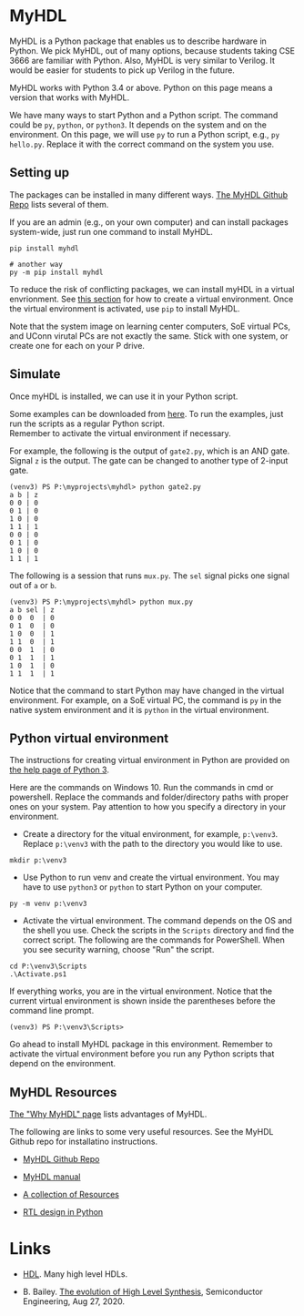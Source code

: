 #  MyHDL 

MyHDL is a Python package that enables us to describe hardware in Python. We
pick MyHDL, out of many options, because students taking CSE 3666 are familiar
with Python. Also, MyHDL is very similar to Verilog. It would be easier for
students to pick up Verilog in the future. 

MyHDL works with Python 3.4 or above. Python on this page means a version that
works with MyHDL.

We have many ways to start Python and a Python script. The command could be
`py`, `python`, or `python3`. It depends on the system and on the environment.
On this page, we will use `py` to run a Python script, e.g., `py hello.py`.
Replace it with the correct command on the system you use.


## Setting up

The packages can be installed in many different ways.  [The MyHDL Github
Repo](https://github.com/myhdl/myhdl) lists several of them. 

If you are an admin (e.g., on your own computer) and can install 
packages system-wide, just run one command to install MyHDL.  

```
pip install myhdl

# another way
py -m pip install myhdl
```

To reduce the risk of conflicting packages, we can install 
myHDL in a virtual envrionment. See [this section](#python-virtual-environment)
for how to create a virtual environment. Once the virtual environment
is activated, use `pip` to install MyHDL. 

Note that the system image on learning center computers, SoE virtual PCs, and
UConn virutal PCs are not exactly the same. Stick with one system, or create
one for each on your P drive.  

## Simulate 

Once myHDL is installed, we can use it in your Python script. 

Some examples can be downloaded from
[here](https://github.com/zhijieshi/cse3666/tree/master/digital-logic/myhdl). 
To run the examples, just run the scripts as a regular Python script.  
Remember to activate the virtual environment if necessary.

For example, the following is the output of `gate2.py`, which is an AND gate. 
Signal `z` is the output. The gate can be changed to another type of 2-input gate. 

```
(venv3) PS P:\myprojects\myhdl> python gate2.py
a b | z
0 0 | 0
0 1 | 0
1 0 | 0
1 1 | 1
0 0 | 0
0 1 | 0
1 0 | 0
1 1 | 1
```

The following is a session that runs `mux.py`. The `sel` signal
picks one signal out of `a` or `b`.

```
(venv3) PS P:\myprojects\myhdl> python mux.py
a b sel | z
0 0  0  | 0
0 1  0  | 0
1 0  0  | 1
1 1  0  | 1
0 0  1  | 0
0 1  1  | 1
1 0  1  | 0
1 1  1  | 1
```

Notice that the command to start Python may have changed in the virtual
environment. For example, on a SoE virtual PC, the command is `py` in the
native system environment and it is `python` in the virtual environment. 

## Python virtual environment 

The instructions for creating virtual environment in Python are provided on
[the help page of Python 3](https://docs.python.org/3/library/venv.html).

Here are the commands on Windows 10. Run the commands in cmd or powershell.
Replace the commands and folder/directory paths with proper ones on your
system. Pay attention to how you specify a directory in your environment.

* Create a directory for the vitual environment, for example, `p:\venv3`.
  Replace `p:\venv3` with the path to the directory you would like to use.

```
mkdir p:\venv3
```

* Use Python to run venv and create the virtual environment. You may have to
  use `python3` or `python` to start Python on your computer.

```
py -m venv p:\venv3
```

* Activate the virtual environment. The command depends on the OS and the shell
  you use. Check the scripts in the `Scripts` directory and find the correct script.
  The following are the commands for PowerShell. When you see security warning, choose
  "Run" the script.

```
cd P:\venv3\Scripts
.\Activate.ps1
```

If everything works, you are in the virtual environment. Notice that the
current virtual environment is shown inside the parentheses before the 
command line prompt.

```
(venv3) PS P:\venv3\Scripts>
``` 

Go ahead to install MyHDL package in this environment. Remember to activate the
virtual environment before you run any Python scripts that depend on the
environment. 

## MyHDL Resources

[The "Why MyHDL" page](http://www.myhdl.org/start/why.html) lists advantages
of MyHDL.

The following are links to some very useful resources. See the MyHDL Github
repo for installatino instructions. 

* [MyHDL Github Repo](https://github.com/myhdl/myhdl)

* [MyHDL manual](http://docs.myhdl.org/en/stable/manual/index.html)

* [A collection of Resources](https://github.com/xesscorp/myhdl-resources)

* [RTL design in Python](http://www.es.ele.tue.nl/~jhuisken/mmips/mMips_in_Myhdl.pdf)


# Links

* [HDL](https://github.com/drom/awesome-hdl). Many high level HDLs. 

* B. Bailey. [The evolution of High Level
  Synthesis](https://semiengineering.com/the-evolution-of-high-level-synthesis/),
Semiconductor Engineering, Aug 27, 2020.

